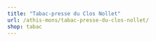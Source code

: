 ```yaml
---
title: "Tabac-presse du Clos Nollet"
url: /athis-mons/tabac-presse-du-clos-nollet/
shop: tabac
---
```

